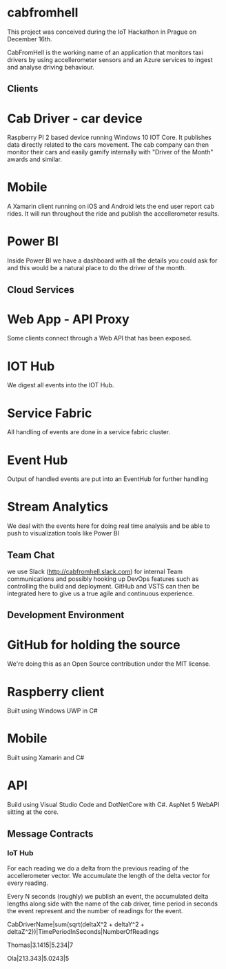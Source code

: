 # cabfromhell

This project was conceived during the IoT Hackathon in Prague on December 16th.

CabFromHell is the working name of an application that monitors taxi drivers by using accellerometer sensors and an Azure services to ingest and analyse driving behaviour. 

## Clients

# Cab Driver - car device

Raspberry PI 2 based device running Windows 10 IOT Core. It publishes data directly related to the cars movement. The cab company can then monitor their cars and easily gamify internally with "Driver of the Month" awards and similar.

# Mobile

A Xamarin client running on iOS and Android lets the end user report cab rides. It will run throughout the ride and publish the accellerometer results.

# Power BI

Inside Power BI we have a dashboard with all the details you could ask for and this would be a natural place to do the driver of the month.


## Cloud Services

# Web App - API Proxy

Some clients connect through a Web API that has been exposed. 

# IOT Hub

We digest all events into the IOT Hub.

# Service Fabric

All handling of events are done in a service fabric cluster.

# Event Hub

Output of handled events are put into an EventHub for further handling

# Stream Analytics

We deal with the events here for doing real time analysis and be able to push to visualization tools like Power BI

## Team Chat

we use Slack (http://cabfromhell.slack.com) for internal Team communications and possibly hooking up DevOps features such as controlling the build and deployment. GitHub and VSTS can then be integrated here to give us a true agile and continuous experience.

## Development Environment

# GitHub for holding the source

We're doing this as an Open Source contribution under the MIT license.

# Raspberry client

Built using Windows UWP in C#

# Mobile

Built using Xamarin and C#

# API

Build using Visual Studio Code and DotNetCore with C#. AspNet 5 WebAPI sitting at the core.


## Message Contracts

### IoT Hub

For each reading we do a delta from the previous reading of the accellerometer vector.
We accumulate the length of the delta vector for every reading. 

Every N seconds (roughly) we publish an event, the accumulated delta lengths along side with
the name of the cab driver, time period in seconds the event represent and the number of
readings for the event.

CabDriverName|sum(sqrt(deltaX^2 + deltaY^2 + deltaZ^2))|TimePeriodInSeconds|NumberOfReadings

Thomas|3.1415|5.234|7

Ola|213.343|5.0243|5





